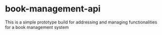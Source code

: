 # book-management-api
This is a simple prototype build for addressing and managing functionalities for a book management system
